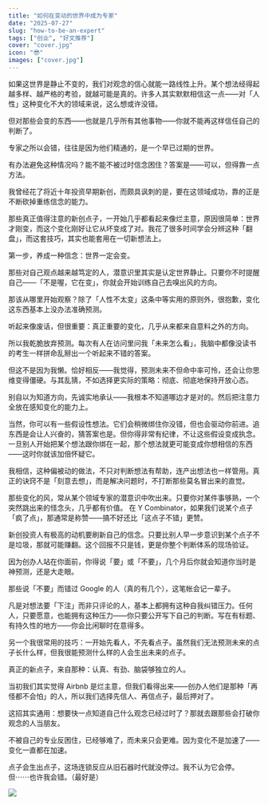 ```yaml
---
title: "如何在变动的世界中成为专家"
date: "2025-07-27"
slug: "how-to-be-an-expert"
tags: ["创业", "好文推荐"]
cover: "cover.jpg"
icon: "😎"
images: ["cover.jpg"]
---
```

如果这世界是静止不变的，我们对观念的信心就能一路线性上升。某个想法经得起越多样、越严格的考验，就越可能是真的。许多人其实默默相信这一点——对「人性」这种变化不大的领域来说，这么想或许没错。



但对那些会变的东西——也就是几乎所有其他事物——你就不能再这样信任自己的判断了。



专家之所以会错，往往是因为他们精通的，是一个早已过期的世界。



有办法避免这种情况吗？能不能不被过时信念困住？答案是——可以，但得靠一点方法。



我曾经花了将近十年投资早期新创，而颇具讽刺的是，要在这领域成功，靠的正是不断砍掉重练信念的能力。



那些真正值得注意的新创点子，一开始几乎都看起来像烂主意，原因很简单：世界才刚变，而这个变化刚好让它从坏变成了对。我花了很多时间学会分辨这种「翻盘」，而这套技巧，其实也能套用在一切新想法上。



第一步，养成一种信念：世界一定会变。



那些对自己观点越来越笃定的人，潜意识里其实是认定世界静止。只要你不时提醒自己——「不是喔，它在变」，你就会开始训练自己去嗅出风的方向。



那该从哪里开始观察？除了「人性不太变」这条中等实用的原则外，很抱歉，变化这东西基本上没办法准确预测。



听起来像废话，但很重要：真正重要的变化，几乎从来都来自意料之外的方向。



所以我乾脆放弃预测。每次有人在访问里问我「未来怎么看」，我脑中都像没读书的考生一样拼命乱掰出一个听起来不错的答案。



但这不是因为我懒。恰好相反——我觉得，预测未来不但命中率可怜，还会让你思维变得僵硬。与其乱猜，不如选择更实际的策略：彻底、彻底地保持开放心态。



别自以为知道方向，先诚实地承认——我根本不知道哪边才是对的。然后把注意力全放在感知变化的能力上。



当然，你可以有一些假设性想法。它们会稍微绑住你没错，但也会驱动你前进。追东西是会让人兴奋的，猜答案也是。但你得非常有纪律，不让这些假设变成执念。
一旦别人开始把某个想法跟你绑在一起，那个想法就更可能变成你想相信的东西——这时你就该加倍怀疑它。



我相信，这种偏被动的做法，不只对判断想法有帮助，连产出想法也一样管用。真正的诀窍不是「刻意去想」，而是解决问题时，不打断那些莫名冒出来的直觉。



那些变化的风，常从某个领域专家的潜意识中吹出来。只要你对某件事够熟，一个突然跳出来的怪念头，几乎都有价值。
在 Y Combinator，如果我们说某个点子「疯了点」，那通常是称赞——搞不好还比「这点子不错」更赞。



新创投资人有极高的动机要刷新自己的信念。只要比别人早一步意识到某个点子不是垃圾，那就可能赚翻。这个回报不只是钱，更是你整个判断体系的现场验证。



因为创办人站在你面前，你得说「要」或「不要」，几个月后你就会知道你当时是神预测，还是大走眼。



那些说「不要」而错过 Google 的人（真的有几个），这笔帐会记一辈子。



凡是对想法要「下注」而非只评论的人，基本上都拥有这种自我纠错压力。任何人，只要愿意，也能拥有这种压力——你只要公开写下自己的判断。写在有标题、有持久性的地方——你会比闲聊时在意得多。



另一个我很常用的技巧：一开始先看人，不先看点子。虽然我们无法预测未来的点子长什么样，但我很能预测什么样的人会生出未来的点子。



真正的新点子，来自那种：认真、有劲、脑袋够独立的人。



当初我们其实觉得 Airbnb 是烂主意，但我们看得出来——创办人他们是那种「再怪都不会怕」的人，所以我们选择先信人、再信点子，最后押对了。



这招其实通用：想要快一点知道自己什么观念已经过时了？那就去跟那些会打破你观念的人当朋友。



不被自己的专业反困住，已经够难了，而未来只会更难。因为变化不是加速了——变化一直都在加速。



点子会生出点子，这场连锁反应从旧石器时代就没停过。我不认为它会停。
但⋯⋯也许我会错。（最好是）




![](https://prod-files-secure.s3.us-west-2.amazonaws.com/112d0858-5090-4d34-a606-b75eb8d65fd2/46476355-9cf3-4e99-9b7a-3531bc426380/1000202064.png?X-Amz-Algorithm=AWS4-HMAC-SHA256&X-Amz-Content-Sha256=UNSIGNED-PAYLOAD&X-Amz-Credential=ASIAZI2LB466VCCBM2X5%2F20250916%2Fus-west-2%2Fs3%2Faws4_request&X-Amz-Date=20250916T151438Z&X-Amz-Expires=3600&X-Amz-Security-Token=IQoJb3JpZ2luX2VjEBcaCXVzLXdlc3QtMiJHMEUCIQDyt6DAQm%2FAoKtSztwfX5iQmWFBV3KhdAulkVTZ8k9%2BngIgKMlCdFHWgEgxY%2BOvSc0qOCSRj%2F7ZBTilIGiwZAKXEYYqiAQIkP%2F%2F%2F%2F%2F%2F%2F%2F%2F%2FARAAGgw2Mzc0MjMxODM4MDUiDEOj73UF0NSFLzdrzircAzLrEM3tp1D9P22aHXBxMEKupT5pbxnl0PXtPUxborO4B1mMwDNS8%2FQKDjXWfrXxKs4T8Gq%2FwBiQ1zxzhoGIdQgf5p4VB9lfwdeGmPNou0ZnQJnUmABneWMMh1jCFUHocAtGQrLvYccGT5dDQbCshARvvjveYdoDWiD9PlZnqTM%2F1ki9ZYEgXnA1zn2hEh5e0WW0yhkmBGiCNJ4kp8PovYdtHaZh4Zt2QP1H%2B0pntvHy4kRwGDBiZQx9LAlm90Qvszh%2Bh4fM3iRECRkZisFzgZ5LrbeKtwQTqQNRfiE43cSc%2B9xP7nVwImBeNZ0GRMiNmcfId06bx5J5kuHexby4eVxM%2FWaxdb2sJatKKeESvBqS837ZKzl8tX2xNgrbTBvALxxeRZlqrOMJBVcT6JgN%2BsTqIM8VRTA7DyfMQ8zVrwmniooxShd0P3qrjvtKFN9D%2Ft6iSaDoeqZB2SY1T8YneNCZWhn9Ua7nVCjTjBLATjZM9f89RI3DkfzYwCyDkMaBz6IKcfyZ6niZSrNyYnmZTb23hfeXIzrPkY67tpUq6uMsyzvBd6kKVd412EhnPS%2B6P8TBKUSHUiimCtFxOXdre0pXrDa4aU4Jy%2BXfYCI5KXqJnFIhCSkk5lvE6brWMKbppcYGOqUBBID0L0ePdIAsTosNLIUeRI7%2BhzJiqIiJfTZE%2BlHCoy%2B%2BqTL167JbEblEwXmJ5SArneSPVtIoMJUI%2BM9JEl72ep1lk%2ByhqYIsK%2FlkYcHwcl0RGrFFmUrR4mgztWS6nB%2FoR4NK2e3H%2FsbejhQ2Cos3TDcicmX1vihNLrtzgsReiSvySMo2pb8PwqHKJ25PnApdSaLiHke34pE6mtlvgWiqOEf8lnbZ&X-Amz-Signature=28a00c6f5ecaed741bb165899b45dcec9a74ee5dfefdaa78a134fc72bb718ded&X-Amz-SignedHeaders=host&x-amz-checksum-mode=ENABLED&x-id=GetObject)

